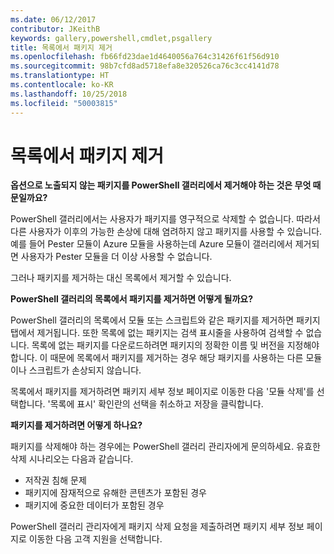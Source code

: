 ```yaml
---
ms.date: 06/12/2017
contributor: JKeithB
keywords: gallery,powershell,cmdlet,psgallery
title: 목록에서 패키지 제거
ms.openlocfilehash: fb66fd23dae1d4640056a764c31426f61f56d910
ms.sourcegitcommit: 98b7cfd8ad5718efa8e320526ca76c3cc4141d78
ms.translationtype: HT
ms.contentlocale: ko-KR
ms.lasthandoff: 10/25/2018
ms.locfileid: "50003815"
---
```

# <a name="unlisting-packages"></a>목록에서 패키지 제거

**옵션으로 노출되지 않는 패키지를 PowerShell 갤러리에서 제거해야 하는 것은 무엇 때문일까요?**

PowerShell 갤러리에서는 사용자가 패키지를 영구적으로 삭제할 수 없습니다.
따라서 다른 사용자가 이후의 가능한 손상에 대해 염려하지 않고 패키지를 사용할 수 있습니다.
예를 들어 Pester 모듈이 Azure 모듈을 사용하는데 Azure 모듈이 갤러리에서 제거되면 사용자가 Pester 모듈을 더 이상 사용할 수 없습니다.

그러나 패키지를 제거하는 대신 목록에서 제거할 수 있습니다.

**PowerShell 갤러리의 목록에서 패키지를 제거하면 어떻게 될까요?**

PowerShell 갤러리의 목록에서 모듈 또는 스크립트와 같은 패키지를 제거하면 패키지 탭에서 제거됩니다. 또한 목록에 없는 패키지는 검색 표시줄을 사용하여 검색할 수 없습니다.
목록에 없는 패키지를 다운로드하려면 패키지의 정확한 이름 및 버전을 지정해야 합니다.
이 때문에 목록에서 패키지를 제거하는 경우 해당 패키지를 사용하는 다른 모듈이나 스크립트가 손상되지 않습니다.

목록에서 패키지를 제거하려면 패키지 세부 정보 페이지로 이동한 다음 '모듈 삭제'를 선택합니다. '목록에 표시' 확인란의 선택을 취소하고 저장을 클릭합니다.

**패키지를 제거하려면 어떻게 하나요?**

패키지를 삭제해야 하는 경우에는 PowerShell 갤러리 관리자에게 문의하세요.
유효한 삭제 시나리오는 다음과 같습니다.
- 저작권 침해 문제
- 패키지에 잠재적으로 유해한 콘텐츠가 포함된 경우
- 패키지에 중요한 데이터가 포함된 경우

PowerShell 갤러리 관리자에게 패키지 삭제 요청을 제출하려면 패키지 세부 정보 페이지로 이동한 다음 고객 지원을 선택합니다.
